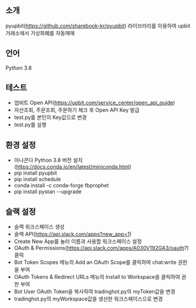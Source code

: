 ## 소개
pyupbit(https://github.com/sharebook-kr/pyupbit) 라이브러리를 이용하여 upbit 거래소에서 가상화폐를 자동매매

## 언어
Python 3.8

## 테스트
 - 업비트 Open API(https://upbit.com/service_center/open_api_guide)
 - 자산조회, 주문조회, 주문하기 체크 후 Open API Key 발급
 - test.py를 본인의 Key값으로 변경
 - test.py를 실행

## 환경 설정
 - 아나콘다 Python 3.8 버전 설치(https://docs.conda.io/en/latest/miniconda.html)
 - pip install pyupbit
 - pip install schedule
 - conda install -c conda-forge fbprophet
 - pip install pystan --upgrade

## 슬랙 설정
 - 슬랙 워크스페이스 생성
 - 슬랙 API(https://api.slack.com/apps?new_app=1)
 - Create New App를 눌러 이름과 사용할 워크스페이스 설정
 - OAuth & Permissions(https://api.slack.com/apps/A030V192GA3/oauth?) 클릭
 - Bot Token Scopes 메뉴의 Add an OAuth Scope를 클릭하여 chat:write 권한을 부여
 - OAuth Tokens & Redirect URLs 메뉴의 Install to Workspace을 클릭하여 권한 부여
 - Bot User OAuth Token을 복사하여 tradinghot.py의 myToken값을 변경
 - tradinghot.py의 myWorkspace값을 생선한 워크스페이스으로 변경